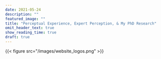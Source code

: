 ```yaml
---
date: 2021-05-24
description: ""
featured_image: ""
title: "Perceptual Experience, Expert Perception, & My PhD Research"
omit_header_text: true
show_reading_time: true
draft: true
---
```

{{< figure src="/images/website_logos.png" >}}
